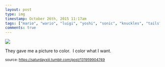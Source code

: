 ```yaml
---
layout: post
type: img
timestamp: October 26th, 2015 11:17am
tags: ["mario", "wario", "luigi", "yoshi", "sonic", "knuckles", "tails", "amy", "hedgehog", "nintendo", "sega", "crayons", "art"]
comments: true
---
```

<img src="https://saturdayxiii.github.io/media/131959904749.jpg"/>

They gave me a picture to color.  I color what I want.
 
  
<small>source: https://saturdayxiii.tumblr.com/post/131959904749</small>